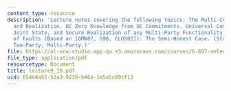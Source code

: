 ```yaml
---
content_type: resource
description: 'Lecture notes covering the following topics: The Multi-Commitment Functionality
  and Realization. UC Zero Knowledge from UC Commitments. Universal Composition with
  Joint State, and Secure Realization of any Multi-Party Functionality with any Number
  of Faults (Based on [GMW87, G98, CLOS02]): The Semi-Honest Case. (Static, Adaptive,
  Two-Party, Multi-Party.)'
file: https://ol-ocw-studio-app-qa.s3.amazonaws.com/courses/6-897-selected-topics-in-cryptography-spring-2004/054e4a5552a39239b46a1e5a5c09cf13_lecture9_10.pdf
file_type: application/pdf
resourcetype: Document
title: lecture9_10.pdf
uid: 054e4a55-52a3-9239-b46a-1e5a5c09cf13
---
```


